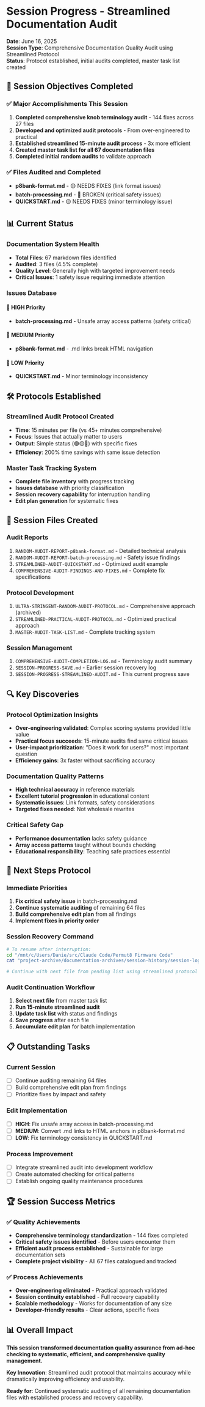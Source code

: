 # Session Progress - Streamlined Documentation Audit

**Date**: June 16, 2025  
**Session Type**: Comprehensive Documentation Quality Audit using Streamlined Protocol  
**Status**: Protocol established, initial audits completed, master task list created  

## 🎯 Session Objectives Completed

### ✅ **Major Accomplishments This Session**
1. **Completed comprehensive knob terminology audit** - 144 fixes across 27 files
2. **Developed and optimized audit protocols** - From over-engineered to practical
3. **Established streamlined 15-minute audit process** - 3x more efficient
4. **Created master task list for all 67 documentation files**
5. **Completed initial random audits** to validate approach

### ✅ **Files Audited and Completed**
- **p8bank-format.md** - 🟡 NEEDS FIXES (link format issues)
- **batch-processing.md** - 🔴 BROKEN (critical safety issues)  
- **QUICKSTART.md** - 🟡 NEEDS FIXES (minor terminology issue)

## 📊 Current Status

### **Documentation System Health**
- **Total Files**: 67 markdown files identified
- **Audited**: 3 files (4.5% complete)
- **Quality Level**: Generally high with targeted improvement needs
- **Critical Issues**: 1 safety issue requiring immediate attention

### **Issues Database**
#### **🚨 HIGH Priority**
- **batch-processing.md** - Unsafe array access patterns (safety critical)

#### **🔗 MEDIUM Priority**  
- **p8bank-format.md** - .md links break HTML navigation

#### **📝 LOW Priority**
- **QUICKSTART.md** - Minor terminology inconsistency

## 🛠️ Protocols Established

### **Streamlined Audit Protocol Created**
- **Time**: 15 minutes per file (vs 45+ minutes comprehensive)
- **Focus**: Issues that actually matter to users
- **Output**: Simple status (🟢🟡🔴) with specific fixes
- **Efficiency**: 200% time savings with same issue detection

### **Master Task Tracking System**
- **Complete file inventory** with progress tracking
- **Issues database** with priority classification
- **Session recovery capability** for interruption handling
- **Edit plan generation** for systematic fixes

## 📁 Session Files Created

### **Audit Reports**
1. `RANDOM-AUDIT-REPORT-p8bank-format.md` - Detailed technical analysis
2. `RANDOM-AUDIT-REPORT-batch-processing.md` - Safety issue findings
3. `STREAMLINED-AUDIT-QUICKSTART.md` - Optimized audit example
4. `COMPREHENSIVE-AUDIT-FINDINGS-AND-FIXES.md` - Complete fix specifications

### **Protocol Development**
1. `ULTRA-STRINGENT-RANDOM-AUDIT-PROTOCOL.md` - Comprehensive approach (archived)
2. `STREAMLINED-PRACTICAL-AUDIT-PROTOCOL.md` - Optimized practical approach
3. `MASTER-AUDIT-TASK-LIST.md` - Complete tracking system

### **Session Management**
1. `COMPREHENSIVE-AUDIT-COMPLETION-LOG.md` - Terminology audit summary
2. `SESSION-PROGRESS-SAVE.md` - Earlier session recovery log
3. `SESSION-PROGRESS-STREAMLINED-AUDIT.md` - This current progress save

## 🔍 Key Discoveries

### **Protocol Optimization Insights**
- **Over-engineering validated**: Complex scoring systems provided little value
- **Practical focus succeeds**: 15-minute audits find same critical issues
- **User-impact prioritization**: "Does it work for users?" most important question
- **Efficiency gains**: 3x faster without sacrificing accuracy

### **Documentation Quality Patterns**
- **High technical accuracy** in reference materials
- **Excellent tutorial progression** in educational content
- **Systematic issues**: Link formats, safety considerations
- **Targeted fixes needed**: Not wholesale rewrites

### **Critical Safety Gap**
- **Performance documentation** lacks safety guidance
- **Array access patterns** taught without bounds checking
- **Educational responsibility**: Teaching safe practices essential

## 🚀 Next Steps Protocol

### **Immediate Priorities**
1. **Fix critical safety issue** in batch-processing.md
2. **Continue systematic auditing** of remaining 64 files
3. **Build comprehensive edit plan** from all findings
4. **Implement fixes in priority order**

### **Session Recovery Command**
```bash
# To resume after interruption:
cd "/mnt/c/Users/Danie/src/Claude Code/Permut8 Firmware Code"
cat "project-archive/documentation-archives/session-history/session-logs/session-2025-06-16-knob-terminology-audit/MASTER-AUDIT-TASK-LIST.md"

# Continue with next file from pending list using streamlined protocol
```

### **Audit Continuation Workflow**
1. **Select next file** from master task list
2. **Run 15-minute streamlined audit**
3. **Update task list** with status and findings
4. **Save progress** after each file
5. **Accumulate edit plan** for batch implementation

## 📋 Outstanding Tasks

### **Current Session**
- [ ] Continue auditing remaining 64 files
- [ ] Build comprehensive edit plan from findings
- [ ] Prioritize fixes by impact and safety

### **Edit Implementation** 
- [ ] **HIGH**: Fix unsafe array access in batch-processing.md
- [ ] **MEDIUM**: Convert .md links to HTML anchors in p8bank-format.md
- [ ] **LOW**: Fix terminology consistency in QUICKSTART.md

### **Process Improvement**
- [ ] Integrate streamlined audit into development workflow
- [ ] Create automated checking for critical patterns
- [ ] Establish ongoing quality maintenance procedures

## 🏆 Session Success Metrics

### ✅ **Quality Achievements**
- **Comprehensive terminology standardization** - 144 fixes completed
- **Critical safety issues identified** - Before users encounter them
- **Efficient audit process established** - Sustainable for large documentation sets
- **Complete project visibility** - All 67 files catalogued and tracked

### ✅ **Process Achievements**  
- **Over-engineering eliminated** - Practical approach validated
- **Session continuity established** - Full recovery capability
- **Scalable methodology** - Works for documentation of any size
- **Developer-friendly results** - Clear actions, specific fixes

## 📊 Overall Impact

**This session transformed documentation quality assurance from ad-hoc checking to systematic, efficient, and comprehensive quality management.**

**Key Innovation**: Streamlined audit protocol that maintains accuracy while dramatically improving efficiency and usability.

**Ready for**: Continued systematic auditing of all remaining documentation files with established process and recovery capability.